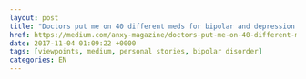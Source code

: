 ```yaml
---
layout: post
title: "Doctors put me on 40 different meds for bipolar and depression. It almost killed me"
href: https://medium.com/anxy-magazine/doctors-put-me-on-40-different-meds-for-bipolar-and-depression-it-almost-killed-me-c5e4fbea2816
date: 2017-11-04 01:09:22 +0000
tags: [viewpoints, medium, personal stories, bipolar disorder]
categories: EN
---
```

